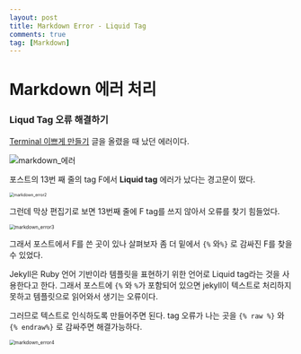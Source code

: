 ```yaml
---
layout: post
title: Markdown Error - Liquid Tag
comments: true
tag: [Markdown]
---
```




# Markdown 에러 처리



### Liqud Tag 오류 해결하기



  [Terminal 이쁘게 만들기](https://hease02.github.io/2020-05-31-iterm2-terminal/) 글을 올렸을 때 났던 에러이다.

![markdown_에러](/Users/jh/Github/hease02.github.io/assets/img/markdown_error.png)

 포스트의 13번 째 줄의 tag F에서 **Liquid tag** 에러가 났다는 경고문이 떴다. 

<img src="/Users/jh/Github/hease02.github.io/assets/img/markdown_error_2.png" alt="markdown_error2" style="zoom:50%;" /> 

그런데 막상 편집기로 보면 13번째 줄에 F tag를 쓰지 않아서 오류를 찾기 힘들었다. 

<img src="/Users/jh/Github/hease02.github.io/assets/img/markdown_error3.png" alt="markdown_error3" style="zoom:60%;" />

 그래서 포스트에서 F를 쓴 곳이 있나 살펴보자 좀 더 밑에서 `{%` 와`%}` 로 감싸진 F를 찾을 수 있었다. 

  Jekyll은 Ruby 언어 기반이라 템플릿을 표현하기 위한 언어로 Liquid tag라는 것을 사용한다고 한다. 그래서 포스트에 `{%` 와  `%`가 포함되어 있으면 jekyll이 텍스트로 처리하지 못하고 템플릿으로 읽어와서 생기는 오류이다.

 그러므로 텍스트로 인식하도록 만들어주면 된다. tag 오류가 나는 곳을 `{% raw %}` 와 `{% endraw%}` 로 감싸주면 해결가능하다. 

<img src="/Users/jh/Github/hease02.github.io/assets/img/markdown_error4.png" alt="markdown_error4" style="zoom:60%;" />

